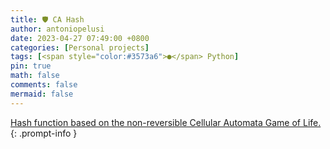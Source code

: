 ```yaml
---
title: 🛡️ CA Hash
author: antoniopelusi
date: 2023-04-27 07:49:00 +0800
categories: [Personal projects]
tags: [<span style="color:#3573a6">●</span> Python]
pin: true
math: false
comments: false
mermaid: false
---
```


[GithubLink]: https://github.com/antoniopelusi/CA-hash

[Hash function based on the non-reversible Cellular Automata Game of Life.][GithubLink]
{: .prompt-info }